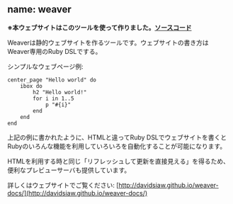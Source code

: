 name: weaver
---

**※本ウェブサイトはこのツールを使って作りました。[ソースコード](https://github.com/davidsiaw/resume-source)**

Weaverは静的ウェブサイトを作るツールです。ウェブサイトの書き方はWeaver専用のRuby DSLでする。

シンプルなウェブページ例:

    center_page "Hello world" do
        ibox do
            h2 "Hello world!"
            for i in 1..5
                p "#{i}"
            end
        end
    end

上記の例に書かれたように、HTMLと違ってRuby DSLでウェブサイトを書くとRubyのいろんな機能を利用していろいろを自動化することが可能になります。

HTMLを利用する時と同じ「リフレッシュして更新を直接見える」を得るため、便利なプレビューサーバも提供しています。

詳しくはウェブサイトでご覧ください: [http://davidsiaw.github.io/weaver-docs/](http://davidsiaw.github.io/weaver-docs/)
